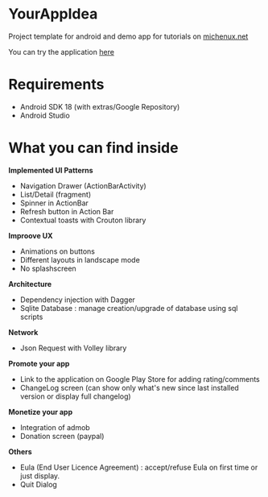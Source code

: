 YourAppIdea
===========

Project template for android and demo app for tutorials on [michenux.net](http://www.michenux.net)

You can try the application [here](https://play.google.com/store/apps/details?id=org.michenux.yourappidea)

Requirements
============

* Android SDK 18 (with extras/Google Repository)
* Android Studio

What you can find inside
========================

**Implemented UI Patterns**

* Navigation Drawer (ActionBarActivity)
* List/Detail (fragment)
* Spinner in ActionBar
* Refresh button in Action Bar
* Contextual toasts with Crouton library


**Improove UX**

* Animations on buttons
* Different layouts in landscape mode
* No splashscreen


**Architecture**

* Dependency injection with Dagger
* Sqlite Database : manage creation/upgrade of database using sql scripts


**Network**

* Json Request with Volley library


**Promote your app**

* Link to the application on Google Play Store for adding rating/comments
* ChangeLog screen (can show only what's new since last installed version or display full changelog)


**Monetize your app**

* Integration of admob
* Donation screen (paypal)


**Others**

* Eula (End User Licence Agreement) : accept/refuse Eula on first time or just display.
* Quit Dialog
